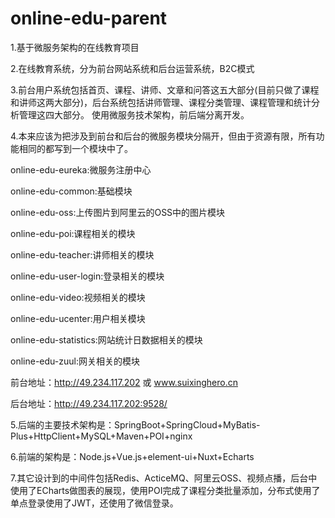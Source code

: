 # online-edu-parent
1.基于微服务架构的在线教育项目

2.在线教育系统，分为前台网站系统和后台运营系统，B2C模式

3.前台用户系统包括首页、课程、讲师、文章和问答这五大部分(目前只做了课程和讲师这两大部分)，后台系统包括讲师管理、课程分类管理、课程管理和统计分析管理这四大部分。
  使用微服务技术架构，前后端分离开发。
  
4.本来应该为把涉及到前台和后台的微服务模块分隔开，但由于资源有限，所有功能相同的都写到一个模块中了。

  online-edu-eureka:微服务注册中心
  
  online-edu-common:基础模块
  
  online-edu-oss:上传图片到阿里云的OSS中的图片模块
  
  online-edu-poi:课程相关的模块
  
  online-edu-teacher:讲师相关的模块
  
  online-edu-user-login:登录相关的模块
  
  online-edu-video:视频相关的模块
  
  online-edu-ucenter:用户相关模块
  
  online-edu-statistics:网站统计日数据相关的模块
  
  online-edu-zuul:网关相关的模块
  
  前台地址：http://49.234.117.202  或  www.suixinghero.cn
  
  后台地址：http://49.234.117.202:9528/
  
5.后端的主要技术架构是：SpringBoot+SpringCloud+MyBatis-Plus+HttpClient+MySQL+Maven+POI+nginx
  
6.前端的架构是：Node.js+Vue.js+element-ui+Nuxt+Echarts

7.其它设计到的中间件包括Redis、ActiceMQ、阿里云OSS、视频点播，后台中使用了ECharts做图表的展现，使用POI完成了课程分类批量添加，分布式使用了
  单点登录使用了JWT，还使用了微信登录。









